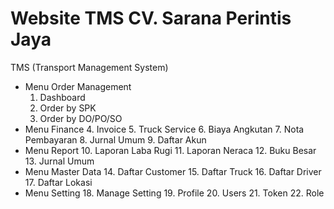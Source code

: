 # Website TMS CV. Sarana Perintis Jaya
TMS (Transport Management System)

- Menu Order Management
    1. Dashboard
    2. Order by SPK
    3. Order by DO/PO/SO
- Menu Finance
    4. Invoice
    5. Truck Service
    6. Biaya Angkutan
    7. Nota Pembayaran
    8. Jurnal Umum
    9. Daftar Akun
- Menu Report
    10. Laporan Laba Rugi
    11. Laporan Neraca
    12. Buku Besar
    13. Jurnal Umum
- Menu Master Data
    14. Daftar Customer
    15. Daftar Truck
    16. Daftar Driver
    17. Daftar Lokasi
- Menu Setting
    18. Manage Setting
    19. Profile
    20. Users
    21. Token
    22. Role
